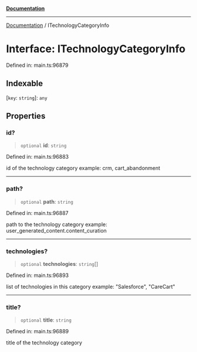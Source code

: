 [**Documentation**](../README.md)

***

[Documentation](../README.md) / ITechnologyCategoryInfo

# Interface: ITechnologyCategoryInfo

Defined in: main.ts:96879

## Indexable

\[`key`: `string`\]: `any`

## Properties

### id?

> `optional` **id**: `string`

Defined in: main.ts:96883

id of the technology category
example:
crm, cart_abandonment

***

### path?

> `optional` **path**: `string`

Defined in: main.ts:96887

path to the technology category
example:
user_generated_content.content_curation

***

### technologies?

> `optional` **technologies**: `string`[]

Defined in: main.ts:96893

list of technologies in this category
example:
"Salesforce", "CareCart"

***

### title?

> `optional` **title**: `string`

Defined in: main.ts:96889

title of the technology category
